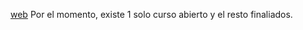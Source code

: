 [web](https://www.fahce.unlp.edu.ar/facultad/secretarias-y-prosecretarias/posgrado/doctorado/doctorado-en-geografia/cursos-y-seminarios)
Por el momento, existe 1 solo curso abierto y el resto finaliados.